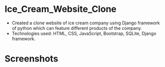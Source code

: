 # Ice_Cream_Website_Clone
<ul>
<li>Created a clone website of ice cream company using Django framework of python which can feature different products of the company.</li>
<li>Technologies used: HTML, CSS, JavaScript, Bootstrap, SQLite, Django framework.</li>
</ul>
<h1>Screenshots</h1>







